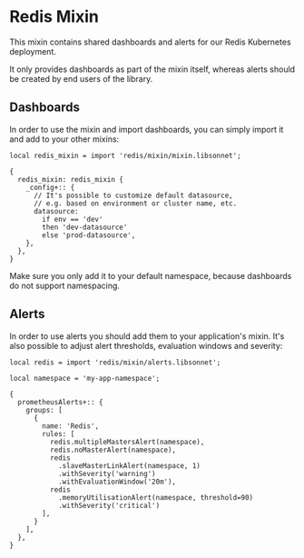 # Redis Mixin

This mixin contains shared dashboards and alerts for our Redis Kubernetes deployment. 

It only provides dashboards as part of the mixin itself, whereas alerts should be created by end users of the library.

## Dashboards

In order to use the mixin and import dashboards, you can simply import it and add to your other mixins:

```jsonnet
local redis_mixin = import 'redis/mixin/mixin.libsonnet';

{
  redis_mixin: redis_mixin {
    _config+:: {
      // It's possible to customize default datasource,
      // e.g. based on environment or cluster name, etc.
      datasource:
        if env == 'dev'
        then 'dev-datasource'
        else 'prod-datasource',
    },
  },
}
```

Make sure you only add it to your default namespace, because dashboards do not support namespacing.

## Alerts

In order to use alerts you should add them to your application's mixin. It's also possible to adjust alert thresholds, evaluation windows and severity:

```jsonnet
local redis = import 'redis/mixin/alerts.libsonnet';

local namespace = 'my-app-namespace';

{
  prometheusAlerts+:: {
    groups: [
      {
        name: 'Redis',
        rules: [
          redis.multipleMastersAlert(namespace),
          redis.noMasterAlert(namespace),
          redis
            .slaveMasterLinkAlert(namespace, 1)
            .withSeverity('warning')
            .withEvaluationWindow('20m'),
          redis
            .memoryUtilisationAlert(namespace, threshold=90)
            .withSeverity('critical')
        ],
      }
    ],
  },
}
```